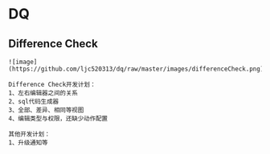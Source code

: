 # DQ

## Difference Check
    ![image](https://github.com/ljc520313/dq/raw/master/images/differenceCheck.png)

    Difference Check开发计划：
    1、左右编辑器之间的关系
    2、sql代码生成器
    3、全部、差异、相同等视图
    4、编辑类型与权限，还缺少动作配置

    其他开发计划：
    1、升级通知等
